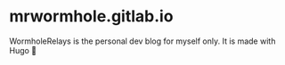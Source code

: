 # mrwormhole.gitlab.io

WormholeRelays is the personal dev blog for myself only. It is made with Hugo 💙